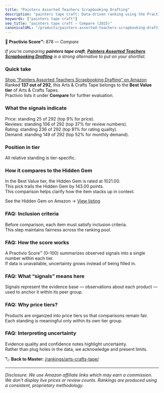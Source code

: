 ```yaml
---
title: "Painters Assorted Teachers Scrapbooking Drafting"
description: "painters tape craft: Data-driven ranking using the Practivio Score™. Positioned by quality, value, demand, findability, momentum."
keywords: ["painters tape craft"]
seo_title: "painters tape craft — Compare (2025)"
canonicalURL: "/products/painters-assorted-teachers-scrapbooking-drafting-B09MQ9MTYZ/"
---
```


**🛒 Practivio Score™:** 878 — _Compare_


*If you're comparing **painters tape craft**, **[Painters Assorted Teachers Scrapbooking Drafting](https://www.amazon.com/dp/B09MQ9MTYZ?tag=practivio-20)** is a strong alternative to put on your shortlist.*
### Quick take
[Shop “Painters Assorted Teachers Scrapbooking Drafting” on Amazon](https://www.amazon.com/dp/B09MQ9MTYZ?tag=practivio-20)
Ranked **137 out of 292**, this Arts & Crafts Tape belongs to the **Best Value tier** of Arts & Crafts Tapes.  
Practivio lists it under **Compare** for further evaluation.

### What the signals indicate
Price: standing 25 of 292 (top 9% for price).  
Reviews: standing 106 of 292 (top 37% for review numbers).  
Rating: standing 236 of 292 (top 81% for rating quality).  
Demand: standing 149 of 292 (top 52% for monthly demand).

### Position in tier
All relative standing is tier-specific.

### How it compares to the Hidden Gem
In the Best Value tier, the Hidden Gem is rated at 1021.00.  
This pick trails the Hidden Gem by 143.00 points.  
This comparison helps clarify how the item stacks up in context.  

See the Hidden Gem on Amazon → [View listing](https://www.amazon.com/dp/B0035LXTYU?tag=practivio-20)

### FAQ: Inclusion criteria
Before comparison, each item must satisfy inclusion criteria.  
This step maintains fairness across the ranking pool.

### FAQ: How the score works
A Practivio Score™ (0–100) summarizes observed signals into a single number within each tier.  
If data is unavailable, uncertainty grows instead of being filled in.

### FAQ: What “signals” means here
Signals represent the evidence base — observations about each product — used to anchor it within its peer group.

### FAQ: Why price tiers?
Products are organized into price tiers so that comparisons remain fair.  
Each standing is meaningful only within its own tier group.

### FAQ: Interpreting uncertainty
Evidence quality and confidence notes highlight uncertainty.  
Rather than plug holes in the data, we acknowledge and present limits.

<!-- Missing template for Compare/CompareWithinPriceClass -->


🏷️ **Back to Master:** [/rankings/arts-crafts-tape/](/rankings/arts-crafts-tape/)

---
_Disclosure: We use Amazon affiliate links which may earn a commission. We don’t display live prices or review counts. Rankings are produced using a consistent, proprietary methodology._
